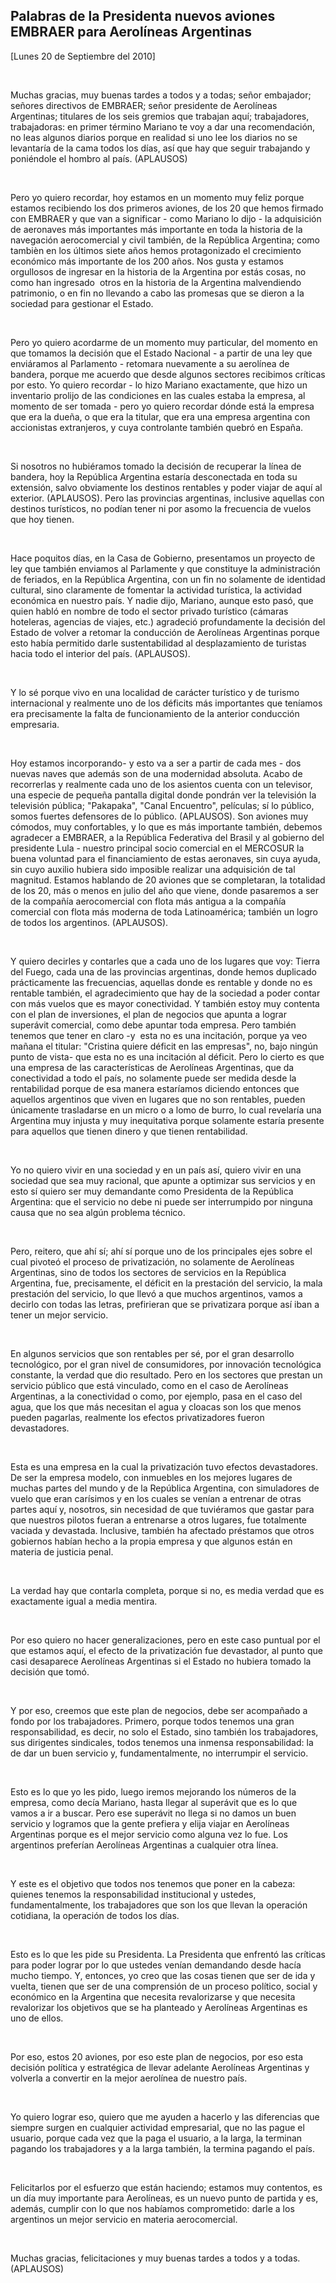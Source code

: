 Palabras de la Presidenta nuevos aviones EMBRAER para Aerolíneas Argentinas
---------------------------------------------------------------------------

[Lunes 20 de Septiembre del 2010]

 

Muchas gracias, muy buenas tardes a todos y a todas; señor embajador;
señores directivos de EMBRAER; señor presidente de Aerolíneas
Argentinas; titulares de los seis gremios que trabajan aquí;
trabajadores, trabajadoras: en primer término Mariano te voy a dar una
recomendación, no leas algunos diarios porque en realidad si uno lee los
diarios no se levantaría de la cama todos los días, así que hay que
seguir trabajando y poniéndole el hombro al país. (APLAUSOS)

 

Pero yo quiero recordar, hoy estamos en un momento muy feliz porque
estamos recibiendo los dos primeros aviones, de los 20 que hemos firmado
con EMBRAER y que van a significar - como Mariano lo dijo - la
adquisición de aeronaves más importantes más importante en toda la
historia de la navegación aerocomercial y civil también, de la República
Argentina; como tambièn en los últimos siete años hemos protagonizado el
crecimiento económico más importante de los 200 años. Nos gusta y
estamos orgullosos de ingresar en la historia de la Argentina por estás
cosas, no como han ingresado  otros en la historia de la Argentina
malvendiendo patrimonio, o en fin no llevando a cabo las promesas que se
dieron a la sociedad para gestionar el Estado.

 

Pero yo quiero acordarme de un momento muy particular, del momento en
que tomamos la decisión que el Estado Nacional - a partir de una ley que
enviáramos al Parlamento - retomara nuevamente a su aerolínea de
bandera, porque me acuerdo que desde algunos sectores recibimos críticas
por esto. Yo quiero recordar - lo hizo Mariano exactamente, que hizo un
inventario prolijo de las condiciones en las cuales estaba la empresa,
al momento de ser tomada - pero yo quiero recordar dónde está la empresa
que era la dueña, o que era la titular, que era una empresa argentina
con accionistas extranjeros, y cuya controlante también quebró en
España.

 

Si nosotros no hubiéramos tomado la decisión de recuperar la línea de
bandera, hoy la República Argentina estaría desconectada en toda su
extensión, salvo obviamente los destinos rentables y poder viajar de
aquí al exterior. (APLAUSOS). Pero las provincias argentinas, inclusive
aquellas con destinos turísticos, no podían tener ni por asomo la
frecuencia de vuelos que hoy tienen.

 

Hace poquitos días, en la Casa de Gobierno, presentamos un proyecto de
ley que también enviamos al Parlamente y que constituye la
administración de feriados, en la República Argentina, con un fin no
solamente de identidad cultural, sino claramente de fomentar la
actividad turística, la actividad económica en nuestro país. Y nadie
dijo, Mariano, aunque esto pasó, que quien habló en nombre de todo el
sector privado turístico (cámaras hoteleras, agencias de viajes, etc.)
agradeció profundamente la decisión del Estado de volver a retomar la
conducción de Aerolíneas Argentinas porque esto había permitido darle
sustentabilidad al desplazamiento de turistas hacia todo el interior del
país. (APLAUSOS).

 

Y lo sé porque vivo en una localidad de carácter turístico y de turismo
internacional y realmente uno de los déficits más importantes que
teníamos era precisamente la falta de funcionamiento de la anterior
conducción empresaria.

 

Hoy estamos incorporando- y esto va a ser a partir de cada mes - dos
nuevas naves que además son de una modernidad absoluta. Acabo de
recorrerlas y realmente cada uno de los asientos cuenta con un
televisor, una especie de pequeña pantalla digital donde pondrán ver la
televisión la televisión pública; "Pakapaka", "Canal Encuentro",
películas; sí lo público, somos fuertes defensores de lo público.
(APLAUSOS). Son aviones muy cómodos, muy confortables, y lo que es más
importante también, debemos agradecer a EMBRAER, a la República
Federativa del Brasil y al gobierno del presidente Lula - nuestro
principal socio comercial en el MERCOSUR la buena voluntad para el
financiamiento de estas aeronaves, sin cuya ayuda, sin cuyo auxilio
hubiera sido imposible realizar una adquisición de tal magnitud. Estamos
hablando de 20 aviones que se completaran, la totalidad de los 20, más o
menos en julio del año que viene, donde pasaremos a ser de la compañía
aerocomercial con flota más antigua a la compañía comercial con flota
más moderna de toda Latinoamérica; también un logro de todos los
argentinos. (APLAUSOS).

 

Y quiero decirles y contarles que a cada uno de los lugares que voy:
Tierra del Fuego, cada una de las provincias argentinas, donde hemos
duplicado prácticamente las frecuencias, aquellas donde es rentable y
donde no es rentable también, el agradecimiento que hay de la sociedad a
poder contar con más vuelos que es mayor conectividad. Y también estoy
muy contenta con el plan de inversiones, el plan de negocios que apunta
a lograr superávit comercial, como debe apuntar toda empresa. Pero
también tenemos que tener en claro -y  esta no es una incitación, porque
ya veo mañana el titular: "Cristina quiere déficit en las empresas", no,
bajo ningún punto de vista- que esta no es una incitación al déficit.
Pero lo cierto es que una empresa de las características de Aerolíneas
Argentinas, que da conectividad a todo el país, no solamente puede ser
medida desde la rentabilidad porque de esa manera estaríamos diciendo
entonces que aquellos argentinos que viven en lugares que no son
rentables, pueden únicamente trasladarse en un micro o a lomo de burro,
lo cual revelaría una Argentina muy injusta y muy inequitativa porque
solamente estaría presente para aquellos que tienen dinero y que tienen
rentabilidad.

 

Yo no quiero vivir en una sociedad y en un país así, quiero vivir en una
sociedad que sea muy racional, que apunte a optimizar sus servicios y en
esto sí quiero ser muy demandante como Presidenta de la República
Argentina: que el servicio no debe ni puede ser interrumpido por ninguna
causa que no sea algún problema técnico.

 

Pero, reitero, que ahí sí; ahí sí porque uno de los principales ejes
sobre el cual pivoteó el proceso de privatización, no solamente de
Aerolíneas Argentinas, sino de todos los sectores de servicios en la
República Argentina, fue, precisamente, el déficit en la prestación del
servicio, la mala prestación del servicio, lo que llevó a que muchos
argentinos, vamos a decirlo con todas las letras, prefirieran que se
privatizara porque así iban a tener un mejor servicio.

 

En algunos servicios que son rentables per sé, por el gran desarrollo
tecnológico, por el gran nivel de consumidores, por innovación
tecnológica constante, la verdad que dio resultado. Pero en los sectores
que prestan un servicio público que está vinculado, como en el caso de
Aerolíneas Argentinas, a la conectividad o como, por ejemplo, pasa en el
caso del agua, que los que más necesitan el agua y cloacas son los que
menos pueden pagarlas, realmente los efectos privatizadores fueron
devastadores.

 

Esta es una empresa en la cual la privatización tuvo efectos
devastadores. De ser la empresa modelo, con inmuebles en los mejores
lugares de muchas partes del mundo y de la República Argentina, con
simuladores de vuelo que eran carísimos y en los cuales se venían a
entrenar de otras partes aquí y, nosotros, sin necesidad de que
tuviéramos que gastar para que nuestros pilotos fueran a entrenarse a
otros lugares, fue totalmente vaciada y devastada. Inclusive, también ha
afectado préstamos que otros gobiernos habían hecho a la propia empresa
y que algunos están en materia de justicia penal.

 

La verdad hay que contarla completa, porque si no, es media verdad que
es exactamente igual a media mentira.

 

Por eso quiero no hacer generalizaciones, pero en este caso puntual por
el que estamos aquí, el efecto de la privatización fue devastador, al
punto que casi desaparece Aerolíneas Argentinas si el Estado no hubiera
tomado la decisión que tomó.

 

Y por eso, creemos que este plan de negocios, debe ser acompañado a
fondo por los trabajadores. Primero, porque todos tenemos una gran
responsabilidad, es decir, no solo el Estado, sino también los
trabajadores, sus dirigentes sindicales, todos tenemos una inmensa
responsabilidad: la de dar un buen servicio y, fundamentalmente, no
interrumpir el servicio.

 

Esto es lo que yo les pido, luego iremos mejorando los números de la
empresa, como decía Mariano, hasta llegar al superávit que es lo que
vamos a ir a buscar. Pero ese superávit no llega si no damos un buen
servicio y logramos que la gente prefiera y elija viajar en Aerolíneas
Argentinas porque es el mejor servicio como alguna vez lo fue. Los
argentinos preferían Aerolíneas Argentinas a cualquier otra línea.

 

Y este es el objetivo que todos nos tenemos que poner en la cabeza:
quienes tenemos la responsabilidad institucional y ustedes,
fundamentalmente, los trabajadores que son los que llevan la operación
cotidiana, la operación de todos los días.

 

Esto es lo que les pide su Presidenta. La Presidenta que enfrentó las
críticas para poder lograr por lo que ustedes venían demandando desde
hacía mucho tiempo. Y, entonces, yo creo que las cosas tienen que ser de
ida y vuelta, tienen que ser de una comprensión de un proceso político,
social y económico en la Argentina que necesita revalorizarse y que
necesita revalorizar los objetivos que se ha planteado y Aerolíneas
Argentinas es uno de ellos.

 

Por eso, estos 20 aviones, por eso este plan de negocios, por eso esta
decisión política y estratégica de llevar adelante Aerolíneas Argentinas
y volverla a convertir en la mejor aerolínea de nuestro país.

 

Yo quiero lograr eso, quiero que me ayuden a hacerlo y las diferencias
que siempre surgen en cualquier actividad empresarial, que no las pague
el usuario, porque cada vez que la paga el usuario, a la larga, la
terminan pagando los trabajadores y a la larga también, la termina
pagando el país.

 

Felicitarlos por el esfuerzo que están haciendo; estamos muy contentos,
es un día muy importante para Aerolíneas, es un nuevo punto de partida y
es, además, cumplir con lo que nos habíamos comprometido: darle a los
argentinos un mejor servicio en materia aerocomercial.

 

Muchas gracias, felicitaciones y muy buenas tardes a todos y a todas.
(APLAUSOS)

 

 

 

  

 

            
